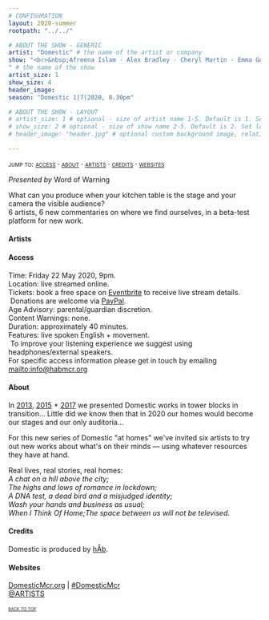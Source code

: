 ```yaml
---
# CONFIGURATION
layout: 2020-summer
rootpath: "../../"

# ABOUT THE SHOW - GENERIC
artist: "Domestic" # the name of the artist or company
show: "<br>&nbsp;Afreena Islam · Alex Bradley · Cheryl Martin · Emma Geraghty · Levantes Dance Theatre · Nathan Birkinshaw · hosted by Peader Kirk
" # the name of the show
artist_size: 1
show_size: 4
header_image:   
season: "Domestic 1|7|2020, 8.30pm"

# ABOUT THE SHOW - LAYOUT
# artist_size: 1 # optional - size of artist name 1-5. Default is 1. Set longer names to lower values
# show_size: 2 # optional - size of show name 2-5. Default is 2. Set longer names to lower values
# header_image: "header.jpg" # optional custom background image, relative to current page

---
```

<span style='font-variant: small-caps'>jump to: [access](/current/2020-domestic/#access) · [about](/current/2020-domestic/#about) · [artists](/current/2020-domestic/#artists) · [credits](/current/2020-domestic/#credits) · [websites](/current/2020-domestic/#websites)</span>        
        
*Presented by* Word of Warning        
         
What can you produce when your kitchen table is the stage and your camera the visible audience?<br>6 artists, 6 new commentaries on where we find ourselves, in a beta-test platform for new work.         
         
#### Artists        

#### Access            
Time: Friday 22 May 2020, 9pm.<br>Location: live streamed online.<br>Tickets: book a free space on <a href="http://eventbrite.com/e/105420686110" target="_blank">Eventbrite</a> to receive live stream details.<br>&nbsp;Donations are welcome via <a href="http://www.paypal.me/warnmcr" target="_blank">PayPal</a>.<br>Age Advisory: parental/guardian discretion.<br>Content Warnings: none.<br>Duration: approximately 40 minutes.<br>Features: live spoken English + movement.<br>&nbsp;To improve your listening experience we suggest using headphones/external speakers.<br>For specific access information please get in touch by emailing <mailto:info@habmcr.org>         
          
#### About         
In [2013](/archive/2013-domestic), [2015](/archive/2015-domestic) + [2017](/archive/2017-autumnwinter/pritchard) we presented Domestic works in tower blocks in transition… Little did we know then that in 2020 our homes would become our stages and our only auditoria…        
        
For this new series of Domestic "at homes" we've invited six artists to try out new works about what's on their minds — using whatever resources they have at hand.         
        
Real lives, real stories, real homes:<br>*A chat on a hill above the city;<br>The highs and lows of romance in lockdown;<br>A DNA test, a dead bird and a misjudged identity;<br>Wash your hands and business as usual;<br>When I Think Of Home;The space between us will not be televised.*           
        
#### Credits          
Domestic is produced by [hÅb](/hab).         
         
#### Websites         
<a href="http://domesticmcr.org" target="_blank">DomesticMcr.org</a> | <a href="http://twitter.com/hashtag/DomesticMcr" target="_blank">#DomesticMcr</a><br><a href="http://twitter.com/ARTISTS" target="_blank">@ARTISTS</a>        
       
<small><span style='font-variant: small-caps'>[back to top](/current/2020-worksahead)</span></small>
